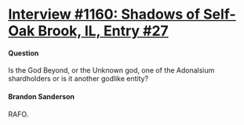 # [Interview #1160: Shadows of Self-Oak Brook, IL, Entry #27](https://www.theoryland.com/intvmain.php?i=1160#27)

#### Question

Is the God Beyond, or the Unknown god, one of the Adonalsium shardholders or is it another godlike entity?

#### Brandon Sanderson

RAFO.

